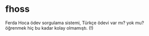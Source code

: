 # fhoss
Ferda Hoca ödev sorgulama sistemi, Türkçe ödevi var mı? yok mu? öğrenmek hiç bu kadar kolay olmamıştı.
(!)

